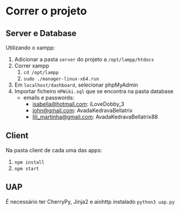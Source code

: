 # Correr o projeto

## Server e Database
Utilizando o xampp:
1. Adicionar a pasta `server` do projeto a `/opt/lampp/htdocs`
2. Correr xampp
   1. `cd /opt/lampp`
   2. `sudo ./manager-linux-x64.run`
3. Em `localhost/dashboard`, selecionar phpMyAdmin
4. Importar ficheiro `HPWiki.sql` que se encontra na pasta database
    - emails e passwords:
      - isabella@hotmail.com: iLoveDobby_3
      - john@gmail.com: AvadaKedravaBellatrix
      - lili_martinha@gmail.com: AvadaKedravaBellatrix88

## Client
Na pasta client de cada uma das apps:
1. `npm install`
2. `npm start`

## UAP
É necessário ter CherryPy, Jinja2 e aiohttp instalado
`python3 uap.py`